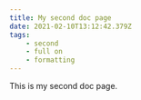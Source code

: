 ```yaml
---
title: My second doc page
date: 2021-02-10T13:12:42.379Z
tags:
    - second
    - full on
    - formatting
---
```


This is my second doc page.
